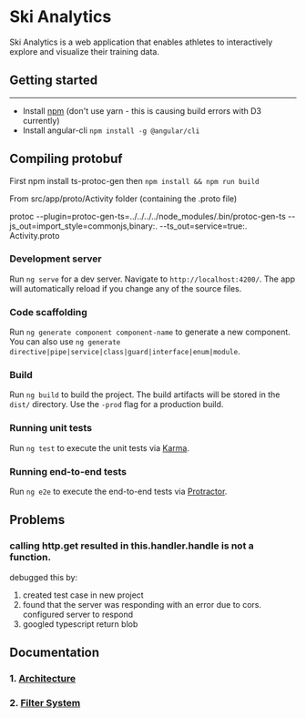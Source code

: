 # Ski Analytics 

Ski Analytics is a web application that enables athletes to interactively explore and visualize their training data.

## Getting started
---
 - Install [npm](https://www.npmjs.com/get-npm)  (don't use yarn - this is causing build errors with D3 currently)
 - Install angular-cli `npm install -g @angular/cli`
 
 
## Compiling protobuf

First npm install ts-protoc-gen
then `npm install && npm run build`

From src/app/proto/Activity folder (containing the .proto file)

protoc --plugin=protoc-gen-ts=../../../../node_modules/.bin/protoc-gen-ts --js_out=import_style=commonjs,binary:. --ts_out=service=true:. Activity.proto





### Development server

Run `ng serve` for a dev server. Navigate to `http://localhost:4200/`. The app will automatically reload if you change any of the source files.

### Code scaffolding

Run `ng generate component component-name` to generate a new component. You can also use `ng generate directive|pipe|service|class|guard|interface|enum|module`.

### Build

Run `ng build` to build the project. The build artifacts will be stored in the `dist/` directory. Use the `-prod` flag for a production build.

### Running unit tests

Run `ng test` to execute the unit tests via [Karma](https://karma-runner.github.io).

### Running end-to-end tests

Run `ng e2e` to execute the end-to-end tests via [Protractor](http://www.protractortest.org/).



## Problems
### calling http.get resulted in this.handler.handle is not a function.  
debugged this by:

1. created test case in new project
2. found that the server was responding with an error due to cors. configured server to respond
3. googled typescript return blob

## Documentation

### 1. [Architecture](docs/redux.md)
### 2. [Filter System](docs/filter.md)
